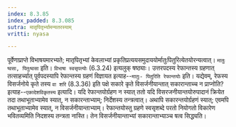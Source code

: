 ```yaml
---
index: 8.3.85
index_padded: 8.3.085
sutra: मातृपितृर्भ्यामन्यतरस्याम्
vritti: nyasa

---
```

पूर्वेणाप्राप्ते विभाषयमारभ्यते; मातृपितृभ्यां केवलाभ्यां प्रकृतिप्रत्ययसमुदाययोर्मातुःपितुरित्येतयोरन्यत्वात्। `मातुः ष्वसा, पितुःष्वसा` इति। `विभाषा स्वसृपत्योः` (6.3.24) इत्यलुक् षष्ठ्याः।
उत्तरपदस्य रेफान्तस्य ग्रहणात् तत्साहर्च्यात् पूर्वपदस्यापि रेफान्तस्य ग्रहणं विज्ञायत इत्याह--`मातुः- पितुरिति रेफान्तयोः` इति। यद्येवम्, रेफस्य विसर्जनोये कृते तस्य `वा शरि` (8.3.36) इति पक्षे सकारे कृते विसर्जनीयान्तात् सकारान्ताच्च न प्राप्नोति? इत्याह--`एकादेशविकृतस्य` इत्यादि। यदि रेफान्तयोर्ग्रहण न स्यात् ततो यदि विसरजनीयान्तयोरुपादानं क्रियेत तदा तथाभूताभ्यामेव स्यात्, न सकारन्ताभ्याम्; निर्देशस्य तन्त्रत्वात्। अथापि सकारन्तयोर्ग्रहणं स्यात्; एवमपि तथाभूताभ्यामेव स्यात्, न विसर्जनीयान्ताभ्याम्। रेफान्तयोस्तु ग्रहणे स्वसृशब्दे परतो नियोगतो विकारेण भवितव्यमिति निदशस्य तन्त्रता नास्ति। तेन विसर्जनीयान्ताभ्यां सकारान्ताभ्याञ्च षत्व सिद्ध्यति।